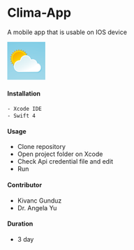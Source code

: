 # Clima-App
A mobile app that is usable on IOS device

<img src="https://raw.githubusercontent.com/kivancgunduz/Clima-App/master/Clima/Assets.xcassets/AppIcon.appiconset/87.png">

#### Installation

```
- Xcode IDE
- Swift 4

```
#### Usage

- Clone repository
- Open project folder on Xcode
- Check Api credential file and edit
- Run


#### Contributor

- Kivanc Gunduz
- Dr. Angela Yu

#### Duration

- 3 day
